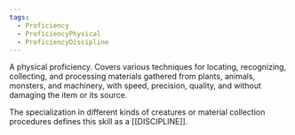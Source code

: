 ```yaml
---
tags:
  - Proficiency
  - ProficiencyPhysical
  - ProficiencyDiscipline
---
```

A physical proficiency. Covers various techniques for locating, recognizing, collecting, and processing materials gathered from plants, animals, monsters, and machinery, with speed, precision, quality, and without damaging the item or its source.

The specialization in different kinds of creatures or material collection procedures defines this skill as a [[DISCIPLINE]].



